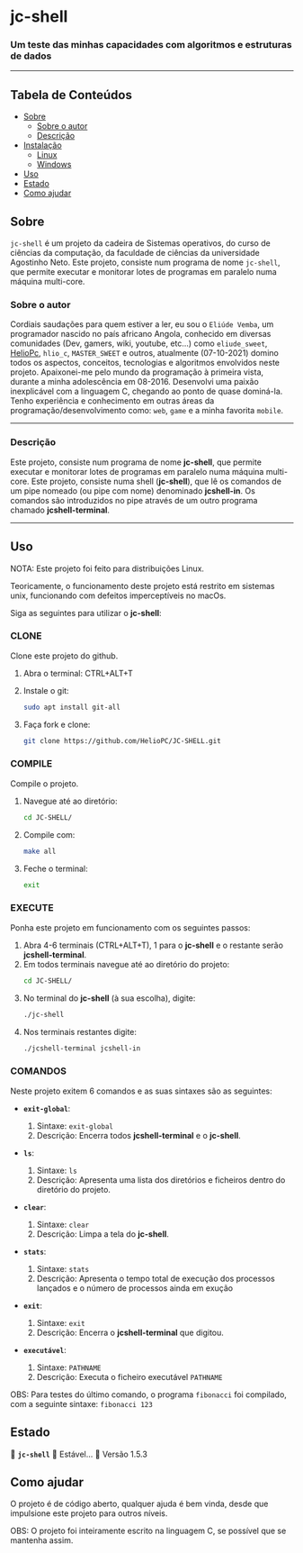 # jc-shell

### Um teste das minhas capacidades com algoritmos e estruturas de dados

---

## Tabela de Conteúdos

<!--ts-->
   * [Sobre](#sobre)
      * [Sobre o autor](#sobre-o-autor)
      * [Descrição](#descrição)
   * [Instalação](#instalação)
      * [Linux](#linux)
      * [Windows](#windows)
   * [Uso](#uso)
   * [Estado](#estado)
   * [Como ajudar](#como-ajudar)
<!--te-->

## Sobre

`jc-shell` é um projeto da cadeira de Sistemas operativos, do curso de ciências da computação, da faculdade de ciências da universidade Agostinho Neto. Este projeto, consiste num programa de nome `jc-shell`, que permite executar e monitorar lotes de programas em paralelo numa máquina multi-core.

### Sobre o autor

Cordiais saudações para quem estiver a ler, eu sou o `Eliúde Vemba`, um programador nascido no país africano Angola, conhecido em diversas comunidades (Dev, gamers, wiki, youtube, etc...) como `eliude_sweet`, [HelioPc](https://github.com/HelioPC), `hlio_c`, `MASTER_SWEET` e outros, atualmente (07-10-2021) domino todos os aspectos, conceitos, tecnologias e algoritmos envolvidos neste projeto. Apaixonei-me pelo mundo da programação à primeira vista, durante a minha adolescência em 08-2016. Desenvolvi uma paixão inexplicável com a linguagem C, chegando ao ponto de quase dominá-la. Tenho experiência e conhecimento em outras áreas da programação/desenvolvimento como: `web`, `game` e a minha favorita `mobile`.

---

### Descrição

Este projeto, consiste num programa de nome **jc-shell**, que permite executar e monitorar lotes de programas em paralelo numa máquina multi-core. Este projeto, consiste numa shell (**jc-shell**), que lê os comandos de um pipe nomeado (ou pipe com nome) denominado **jcshell-in**. Os comandos são introduzidos no pipe através de um outro programa chamado **jcshell-terminal**.

---

## Uso

NOTA: Este projeto foi feito para distribuições Linux.

Teoricamente, o funcionamento deste projeto está restrito em sistemas unix, funcionando com defeitos imperceptíveis no macOs.

Siga as seguintes para utilizar o **jc-shell**:

### CLONE

Clone este projeto do github.

1. Abra o terminal: CTRL+ALT+T

2. Instale o git:
    ```zsh
    sudo apt install git-all
    ```
3. Faça fork e clone:
    ```zsh
    git clone https://github.com/HelioPC/JC-SHELL.git
    ```

### COMPILE

Compile o projeto.

1. Navegue até ao diretório:
    ```zsh
    cd JC-SHELL/
    ```
2. Compile com:
    ```zsh
    make all
    ```
3. Feche o terminal:
    ```zsh
    exit
    ```

### EXECUTE

Ponha este projeto em funcionamento com os seguintes passos:

1. Abra 4-6 terminais (CTRL+ALT+T), 1 para o **jc-shell** e o restante serão **jcshell-terminal**.
2. Em todos terminais navegue até ao diretório do projeto:
    ```zsh
    cd JC-SHELL/
    ```
3. No terminal do **jc-shell** (à sua escolha), digite:
    ```zsh
    ./jc-shell
    ```
4. Nos terminais restantes digite:
    ```zsh
    ./jcshell-terminal jcshell-in
    ```

### COMANDOS

Neste projeto exitem 6 comandos e as suas sintaxes são as seguintes:

- **`exit-global`**:
    1. Sintaxe: ``exit-global``
    2. Descrição: Encerra todos **jcshell-terminal** e o **jc-shell**.

- **`ls`**:
    1. Sintaxe: ``ls``
    2. Descrição: Apresenta uma lista dos diretórios e ficheiros dentro do diretório do projeto.

- **`clear`**:
    1. Sintaxe: ``clear``
    2. Descrição: Limpa a tela do **jc-shell**.

- **`stats`**:
    1. Sintaxe: ``stats``
    2. Descrição: Apresenta o tempo total de execução dos processos lançados e o número de processos ainda em exução

- **`exit`**:
    1. Sintaxe: ``exit``
    2. Descrição: Encerra o **jcshell-terminal** que digitou.

- **`executável`**:
    1. Sintaxe: ``PATHNAME``
    2. Descrição: Executa o ficheiro executável `PATHNAME`

OBS: Para testes do último comando, o programa `fibonacci` foi compilado, com a seguinte sintaxe: ``fibonacci 123``

## Estado

🚧  **`jc-shell`** 🚀 Estável...  🚧 Versão 1.5.3

## Como ajudar

O projeto é de código aberto, qualquer ajuda é bem vinda, desde que impulsione este projeto para outros níveis.

OBS: O projeto foi inteiramente escrito na linguagem C, se possível que se mantenha assim.
